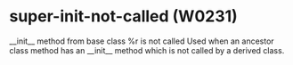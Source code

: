 # super-init-not-called (W0231)

\_\_init\_\_ method from base class %r is not called Used when an
ancestor class method has an \_\_init\_\_ method which is not called by
a derived class.
